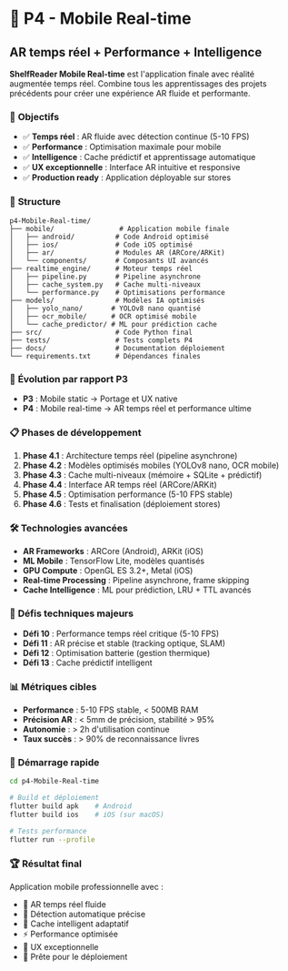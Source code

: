 # 🎯 **P4 - Mobile Real-time**
## AR temps réel + Performance + Intelligence

**ShelfReader Mobile Real-time** est l'application finale avec réalité augmentée temps réel. Combine tous les apprentissages des projets précédents pour créer une expérience AR fluide et performante.

### 🎯 **Objectifs**
- ✅ **Temps réel** : AR fluide avec détection continue (5-10 FPS)
- ✅ **Performance** : Optimisation maximale pour mobile
- ✅ **Intelligence** : Cache prédictif et apprentissage automatique
- ✅ **UX exceptionnelle** : Interface AR intuitive et responsive
- ✅ **Production ready** : Application déployable sur stores

### 📁 **Structure**
```
p4-Mobile-Real-time/
├── mobile/                # Application mobile finale
│   ├── android/          # Code Android optimisé
│   ├── ios/              # Code iOS optimisé
│   ├── ar/               # Modules AR (ARCore/ARKit)
│   └── components/       # Composants UI avancés
├── realtime_engine/      # Moteur temps réel
│   ├── pipeline.py       # Pipeline asynchrone
│   ├── cache_system.py   # Cache multi-niveaux
│   └── performance.py    # Optimisations performance
├── models/               # Modèles IA optimisés
│   ├── yolo_nano/       # YOLOv8 nano quantisé
│   ├── ocr_mobile/      # OCR optimisé mobile
│   └── cache_predictor/ # ML pour prédiction cache
├── src/                  # Code Python final
├── tests/                # Tests complets P4
├── docs/                 # Documentation déploiement
└── requirements.txt      # Dépendances finales
```

### 🚀 **Évolution par rapport P3**
- **P3** : Mobile static → Portage et UX native
- **P4** : Mobile real-time → AR temps réel et performance ultime

### 📋 **Phases de développement**
1. **Phase 4.1** : Architecture temps réel (pipeline asynchrone)
2. **Phase 4.2** : Modèles optimisés mobiles (YOLOv8 nano, OCR mobile)
3. **Phase 4.3** : Cache multi-niveaux (mémoire + SQLite + prédictif)
4. **Phase 4.4** : Interface AR temps réel (ARCore/ARKit)
5. **Phase 4.5** : Optimisation performance (5-10 FPS stable)
6. **Phase 4.6** : Tests et finalisation (déploiement stores)

### 🛠️ **Technologies avancées**
- **AR Frameworks** : ARCore (Android), ARKit (iOS)
- **ML Mobile** : TensorFlow Lite, modèles quantisés
- **GPU Compute** : OpenGL ES 3.2+, Metal (iOS)
- **Real-time Processing** : Pipeline asynchrone, frame skipping
- **Cache Intelligence** : ML pour prédiction, LRU + TTL avancés

### 🎯 **Défis techniques majeurs**
- **Défi 10** : Performance temps réel critique (5-10 FPS)
- **Défi 11** : AR précise et stable (tracking optique, SLAM)
- **Défi 12** : Optimisation batterie (gestion thermique)
- **Défi 13** : Cache prédictif intelligent

### 📊 **Métriques cibles**
- **Performance** : 5-10 FPS stable, < 500MB RAM
- **Précision AR** : < 5mm de précision, stabilité > 95%
- **Autonomie** : > 2h d'utilisation continue
- **Taux succès** : > 90% de reconnaissance livres

### 🚀 **Démarrage rapide**
```bash
cd p4-Mobile-Real-time

# Build et déploiement
flutter build apk    # Android
flutter build ios    # iOS (sur macOS)

# Tests performance
flutter run --profile
```

### 🏆 **Résultat final**
Application mobile professionnelle avec :
- 📱 AR temps réel fluide
- 🎯 Détection automatique précise
- 🧠 Cache intelligent adaptatif
- ⚡ Performance optimisée
- 🎨 UX exceptionnelle
- 🚀 Prête pour le déploiement